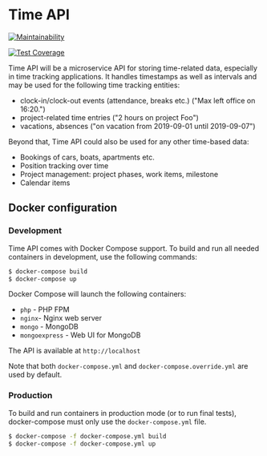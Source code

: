 # Time API

[![Maintainability](https://api.codeclimate.com/v1/badges/cf99c95fad5e80d93d06/maintainability)](https://codeclimate.com/github/time-api/time-api/maintainability)

[![Test Coverage](https://api.codeclimate.com/v1/badges/cf99c95fad5e80d93d06/test_coverage)](https://codeclimate.com/github/time-api/time-api/test_coverage)


Time API will be a microservice API for storing time-related data, especially in time tracking applications. It handles timestamps as well as intervals and may be used for the following time tracking entities:

* clock-in/clock-out events (attendance, breaks etc.) ("Max left office on 16:20.")
* project-related time entries ("2 hours on project Foo")
* vacations, absences ("on vacation from 2019-09-01 until 2019-09-07")

Beyond that, Time API could also be used for any other time-based data:

* Bookings of cars, boats, apartments etc.
* Position tracking over time
* Project management: project phases, work items, milestone
* Calendar items

## Docker configuration

### Development

Time API comes with Docker Compose support. To build and run all needed containers in development, use the following commands:

~~~bash
$ docker-compose build
$ docker-compose up
~~~

Docker Compose will launch the following containers:

* `php` - PHP FPM 
* `nginx`- Nginx web server
* `mongo` - MongoDB
* `mongoexpress` - Web UI for MongoDB

The API is available at `http://localhost`

Note that both `docker-compose.yml` and `docker-compose.override.yml` are used by default.

### Production

To build and run containers in production mode (or to run final tests), docker-compose must only use the `docker-compose.yml` file.

~~~bash
$ docker-compose -f docker-compose.yml build
$ docker-compose -f docker-compose.yml up
~~~
